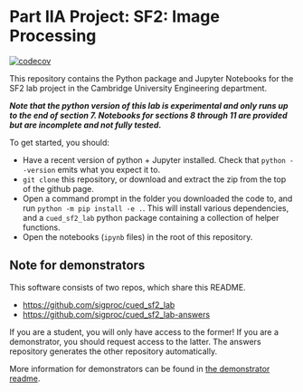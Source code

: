 # Part IIA Project: SF2: Image Processing

[![codecov](https://codecov.io/gh/sigproc/cued_sf2_lab/branch/master/graph/badge.svg)](https://codecov.io/gh/sigproc/cued_sf2_lab)

This repository contains the Python package and Jupyter Notebooks for the SF2 lab project in the Cambridge University Engineering department.

***Note that the python version of this lab is experimental and only runs up to the end of section 7. Notebooks for sections 8 through 11 are provided but are incomplete and not fully tested.***

To get started, you should:

* Have a recent version of python + Jupyter installed.
  Check that `python --version` emits what you expect it to.
* `git clone` this repository, or download and extract the zip from the top of the github page.
* Open a command prompt in the folder you downloaded the code to, and run `python -m pip install -e .`.
  This will install various dependencies, and a `cued_sf2_lab` python package containing a collection of helper functions.
* Open the notebooks (`ipynb` files) in the root of this repository.

## Note for demonstrators

This software consists of two repos, which share this README.

* https://github.com/sigproc/cued_sf2_lab
* https://github.com/sigproc/cued_sf2_lab-answers

If you are a student, you will only have access to the former!
If you are a demonstrator, you should request access to the latter.
The answers repository generates the other repository automatically.

More information for demonstrators can be found in [the demonstrator readme](https://github.com/sigproc/cued_sf2_lab-answers/blob/main/README-demonstrators.md).
